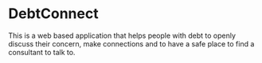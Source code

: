 # DebtConnect
This is a web based application that helps people with debt to openly discuss their concern, make connections and to have a safe place to find a consultant to talk to.

